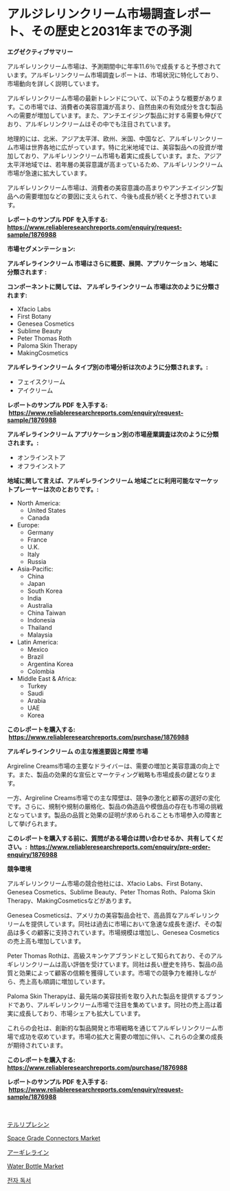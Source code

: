 <p><h1>アルジレリンクリーム市場調査レポート、その歴史と2031年までの予測</h1></p><p><strong>エグゼクティブサマリー</strong></p>
<p><p>アルギレリンクリーム市場は、予測期間中に年率11.6％で成長すると予想されています。アルギレリンクリーム市場調査レポートは、市場状況に特化しており、市場動向を詳しく説明しています。</p><p>アルギレリンクリーム市場の最新トレンドについて、以下のような概要があります。この市場では、消費者の美容意識が高まり、自然由来の有効成分を含む製品への需要が増加しています。また、アンチエイジング製品に対する需要も伸びており、アルギレリンクリームはその中でも注目されています。</p><p>地理的には、北米、アジア太平洋、欧州、米国、中国など、アルギレリンクリーム市場は世界各地に広がっています。特に北米地域では、美容製品への投資が増加しており、アルギレリンクリーム市場も着実に成長しています。また、アジア太平洋地域では、若年層の美容意識が高まっているため、アルギレリンクリーム市場が急速に拡大しています。</p><p>アルギレリンクリーム市場は、消費者の美容意識の高まりやアンチエイジング製品への需要増加などの要因に支えられて、今後も成長が続くと予想されています。</p></p>
<p><strong>レポートのサンプル PDF を入手する: <a href="https://www.reliableresearchreports.com/enquiry/request-sample/1876988">https://www.reliableresearchreports.com/enquiry/request-sample/1876988</a></strong></p>
<p><strong>市場セグメンテーション:</strong></p>
<p><strong> アルギレラインクリーム 市場はさらに概要、展開、アプリケーション、地域に分類されます :</strong></p>
<p><strong>コンポーネントに関しては、 アルギレラインクリーム 市場は次のように分類されます: &nbsp;</strong></p>
<p><ul><li>Xfacio Labs</li><li>First Botany</li><li>Genesea Cosmetics</li><li>Sublime Beauty</li><li>Peter Thomas Roth</li><li>Paloma Skin Therapy</li><li>MakingCosmetics</li></ul></p>
<p><strong> アルギレラインクリーム タイプ別の市場分析は次のように分類されます。:</strong></p>
<p><ul><li>フェイスクリーム</li><li>アイクリーム</li></ul></p>
<p><strong>レポートのサンプル PDF を入手する: &nbsp;<a href="https://www.reliableresearchreports.com/enquiry/request-sample/1876988">https://www.reliableresearchreports.com/enquiry/request-sample/1876988</a></strong></p>
<p><strong> アルギレラインクリーム アプリケーション別の市場産業調査は次のように分類されます。:</strong></p>
<p><ul><li>オンラインストア</li><li>オフラインストア</li></ul></p>
<p><strong>地域に関して言えば、アルギレラインクリーム 地域ごとに利用可能なマーケットプレーヤーは次のとおりです。:</strong></p>
<p><ul>
    <li>
        North America:
        <ul>
            <li>United States</li>
            <li>Canada</li>
        </ul>
    </li>
    <li>
        Europe:
        <ul>
            <li>Germany</li>
            <li>France</li>
            <li>U.K.</li>
            <li>Italy</li>
            <li>Russia</li>
        </ul>
    </li>
    <li>
        Asia-Pacific:
        <ul>
            <li>China</li>
            <li>Japan</li>
            <li>South Korea</li>
            <li>India</li>
            <li>Australia</li>
            <li>China Taiwan</li>
            <li>Indonesia</li>
            <li>Thailand</li>
            <li>Malaysia</li>
        </ul>
    </li>
    <li>
        Latin America:
        <ul>
            <li>Mexico</li>
            <li>Brazil</li>
            <li>Argentina Korea</li>
            <li>Colombia</li>
        </ul>
    </li>
    <li>
        Middle East & Africa:
        <ul>
            <li>Turkey</li>
            <li>Saudi</li>
            <li>Arabia</li>
            <li>UAE</li>
            <li>Korea</li>
        </ul>
    </li>
    </ul></p>
<p><strong>このレポートを購入する: &nbsp;<a href="https://www.reliableresearchreports.com/purchase/1876988">https://www.reliableresearchreports.com/purchase/1876988</a></strong></p>
<p><strong>アルギレラインクリーム の主な推進要因と障壁 市場</strong></p>
<p><p>Argireline Creams市場の主要なドライバーは、需要の増加と美容意識の向上です。また、製品の効果的な宣伝とマーケティング戦略も市場成長の鍵となります。</p><p>一方、Argireline Creams市場での主な障壁は、競争の激化と顧客の選好の変化です。さらに、規制や規制の厳格化、製品の偽造品や模倣品の存在も市場の挑戦となっています。製品の品質と効果の証明が求められることも市場参入の障害として挙げられます。</p></p>
<p><strong>このレポートを購入する前に、質問がある場合は問い合わせるか、共有してください。:&nbsp; <a href="https://www.reliableresearchreports.com/enquiry/pre-order-enquiry/1876988">https://www.reliableresearchreports.com/enquiry/pre-order-enquiry/1876988</a></strong></p>
<p><strong>競争環境</strong></p>
<p><p>アルギレリンクリーム市場の競合他社には、Xfacio Labs、First Botany、Genesea Cosmetics、Sublime Beauty、Peter Thomas Roth、Paloma Skin Therapy、MakingCosmeticsなどがあります。 </p><p>Genesea Cosmeticsは、アメリカの美容製品会社で、高品質なアルギレリンクリームを提供しています。同社は過去に市場において急速な成長を遂げ、その製品は多くの顧客に支持されています。市場規模は増加し、Genesea Cosmeticsの売上高も増加しています。 </p><p>Peter Thomas Rothは、高級スキンケアブランドとして知られており、そのアルギレリンクリームは高い評価を受けています。同社は長い歴史を持ち、製品の品質と効果によって顧客の信頼を獲得しています。市場での競争力を維持しながら、売上高も順調に増加しています。 </p><p>Paloma Skin Therapyは、最先端の美容技術を取り入れた製品を提供するブランドであり、アルギレリンクリーム市場で注目を集めています。同社の売上高は着実に成長しており、市場シェアも拡大しています。 </p><p>これらの会社は、創新的な製品開発と市場戦略を通じてアルギレリンクリーム市場で成功を収めています。市場の拡大と需要の増加に伴い、これらの企業の成長が期待されています。</p></p>
<p><strong>このレポートを購入する: &nbsp; <a href="https://www.reliableresearchreports.com/purchase/1876988">https://www.reliableresearchreports.com/purchase/1876988</a></strong></p>
<p><strong>レポートのサンプル PDF を入手する: &nbsp;<a href="https://www.reliableresearchreports.com/enquiry/request-sample/1876988">https://www.reliableresearchreports.com/enquiry/request-sample/1876988</a></strong><strong></strong></p>
<p>&nbsp;</p>
<p><p><a href="https://github.com/mreklxf44233/Market-Research-Report-List-1/blob/main/98912642912.md">テルリプレシン</a></p><p><a href="https://issuu.com/reportprime-2/docs/space-grade-connectors-market-size-2030.pptx">Space Grade Connectors Market</a></p><p><a href="https://github.com/cbigkbh02719/Market-Research-Report-List-1/blob/main/95548222913.md">アーギレライン</a></p><p><a href="https://github.com/shotows/Market-Research-Report-List-1/blob/main/water-bottle-market.md">Water Bottle Market</a></p><p><a href="https://github.com/vsr06p4p49/Market-Research-Report-List-1/blob/main/59804762545.md">전자 독서</a></p></p>
